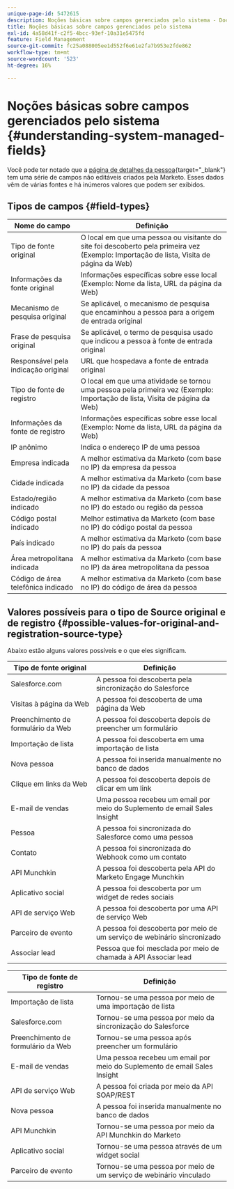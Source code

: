 ```yaml
---
unique-page-id: 5472615
description: Noções básicas sobre campos gerenciados pelo sistema - Documentação do Marketo - Documentação do produto
title: Noções básicas sobre campos gerenciados pelo sistema
exl-id: 4a58d41f-c2f5-4bcc-93ef-10a31e5475fd
feature: Field Management
source-git-commit: fc25a088005ee1d552f6e61e2fa7b953e2fde862
workflow-type: tm+mt
source-wordcount: '523'
ht-degree: 16%

---
```


# Noções básicas sobre campos gerenciados pelo sistema {#understanding-system-managed-fields}

Você pode ter notado que a [página de detalhes da pessoa](/help/marketo/product-docs/core-marketo-concepts/smart-lists-and-static-lists/managing-people-in-smart-lists/using-the-person-detail-page.md){target="_blank"} tem uma série de campos não editáveis criados pela Marketo. Esses dados vêm de várias fontes e há inúmeros valores que podem ser exibidos.

## Tipos de campos {#field-types}

<table><thead>
  <tr>
    <th>Nome do campo</th>
    <th>Definição</th>
  </tr></thead>
<tbody>
  <tr>
    <td>Tipo de fonte original</td>
    <td>O local em que uma pessoa ou visitante do site foi descoberto pela primeira vez (Exemplo: Importação de lista, Visita de página da Web)</td>
  </tr>
  <tr>
    <td>Informações da fonte original</td>
    <td>Informações específicas sobre esse local (Exemplo: Nome da lista, URL da página da Web)</td>
  </tr>
  <tr>
    <td>Mecanismo de pesquisa original</td>
    <td>Se aplicável, o mecanismo de pesquisa que encaminhou a pessoa para a origem de entrada original</td>
  </tr>
  <tr>
    <td>Frase de pesquisa original</td>
    <td>Se aplicável, o termo de pesquisa usado que indicou a pessoa à fonte de entrada original</td>
  </tr>
  <tr>
    <td>Responsável pela indicação original</td>
    <td>URL que hospedava a fonte de entrada original</td>
  </tr>
  <tr>
    <td>Tipo de fonte de registro</td>
    <td>O local em que uma atividade se tornou uma pessoa pela primeira vez (Exemplo: Importação de lista, Visita de página da Web)</td>
  </tr>
  <tr>
    <td>Informações da fonte de registro</td>
    <td>Informações específicas sobre esse local (Exemplo: Nome da lista, URL da página da Web)</td>
  </tr>
  <tr>
    <td>IP anônimo</td>
    <td>Indica o endereço IP de uma pessoa</td>
  </tr>
  <tr>
    <td>Empresa indicada</td>
    <td>A melhor estimativa da Marketo (com base no IP) da empresa da pessoa</td>
  </tr>
  <tr>
    <td>Cidade indicada</td>
    <td>A melhor estimativa da Marketo (com base no IP) da cidade da pessoa</td>
  </tr>
  <tr>
    <td>Estado/região indicado</td>
    <td>A melhor estimativa da Marketo (com base no IP) do estado ou região da pessoa</td>
  </tr>
  <tr>
    <td>Código postal indicado</td>
    <td>Melhor estimativa da Marketo (com base no IP) do código postal da pessoa</td>
  </tr>
  <tr>
    <td>País indicado</td>
    <td>A melhor estimativa da Marketo (com base no IP) do país da pessoa</td>
  </tr>
  <tr>
    <td>Área metropolitana indicada</td>
    <td>A melhor estimativa da Marketo (com base no IP) da área metropolitana da pessoa</td>
  </tr>
  <tr>
    <td>Código de área telefônica indicado</td>
    <td>A melhor estimativa da Marketo (com base no IP) do código de área da pessoa</td>
  </tr>
</tbody></table>

## Valores possíveis para o tipo de Source original e de registro {#possible-values-for-original-and-registration-source-type}

Abaixo estão alguns valores possíveis e o que eles significam.

<table><thead>
  <tr>
    <th>Tipo de fonte original</th>
    <th>Definição</th>
  </tr></thead>
<tbody>
  <tr>
    <td>Salesforce.com</td>
    <td>A pessoa foi descoberta pela sincronização do Salesforce</td>
  </tr>
  <tr>
    <td>Visitas à página da Web</td>
    <td>A pessoa foi descoberta de uma página da Web</td>
  </tr>
  <tr>
    <td>Preenchimento de formulário da Web</td>
    <td>A pessoa foi descoberta depois de preencher um formulário</td>
  </tr>
  <tr>
    <td>Importação de lista</td>
    <td>A pessoa foi descoberta em uma importação de lista</td>
  </tr>
  <tr>
    <td>Nova pessoa</td>
    <td>A pessoa foi inserida manualmente no banco de dados</td>
  </tr>
  <tr>
    <td>Clique em links da Web</td>
    <td>A pessoa foi descoberta depois de clicar em um link</td>
  </tr>
  <tr>
    <td>E-mail de vendas</td>
    <td>Uma pessoa recebeu um email por meio do Suplemento de email Sales Insight</td>
  </tr>
  <tr>
    <td>Pessoa</td>
    <td>A pessoa foi sincronizada do Salesforce como uma pessoa</td>
  </tr>
  <tr>
    <td>Contato</td>
    <td>A pessoa foi sincronizada do Webhook como um contato</td>
  </tr>
  <tr>
    <td>API Munchkin</td>
    <td>A pessoa foi descoberta pela API do Marketo Engage Munchkin</td>
  </tr>
  <tr>
    <td>Aplicativo social</td>
    <td>A pessoa foi descoberta por um widget de redes sociais</td>
  </tr>
  <tr>
    <td>API de serviço Web</td>
    <td>A pessoa foi descoberta por uma API de serviço Web</td>
  </tr>
  <tr>
    <td>Parceiro de evento</td>
    <td>A pessoa foi descoberta por meio de um serviço de webinário sincronizado</td>
  </tr>
  <tr>
    <td>Associar lead</td>
    <td>Pessoa que foi mesclada por meio de chamada à API Associar lead</td>
  </tr>
</tbody></table>

<table><thead>
  <tr>
    <th>Tipo de fonte de registro</th>
    <th>Definição</th>
  </tr></thead>
<tbody>
  <tr>
    <td>Importação de lista</td>
    <td>Tornou-se uma pessoa por meio de uma importação de lista</td>
  </tr>
  <tr>
    <td>Salesforce.com</td>
    <td>Tornou-se uma pessoa por meio da sincronização do Salesforce</td>
  </tr>
  <tr>
    <td>Preenchimento de formulário da Web</td>
    <td>Tornou-se uma pessoa após preencher um formulário</td>
  </tr>
  <tr>
    <td>E-mail de vendas</td>
    <td>Uma pessoa recebeu um email por meio do Suplemento de email Sales Insight</td>
  </tr>
  <tr>
    <td>API de serviço Web</td>
    <td>A pessoa foi criada por meio da API SOAP/REST</td>
  </tr>
  <tr>
    <td>Nova pessoa</td>
    <td>A pessoa foi inserida manualmente no banco de dados</td>
  </tr>
  <tr>
    <td>API Munchkin</td>
    <td>Tornou-se uma pessoa por meio da API Munchkin do Marketo</td>
  </tr>
  <tr>
    <td>Aplicativo social</td>
    <td>Tornou-se uma pessoa através de um widget social</td>
  </tr>
  <tr>
    <td>Parceiro de evento</td>
    <td>Tornou-se uma pessoa por meio de um serviço de webinário vinculado</td>
  </tr>
</tbody>
</table>
